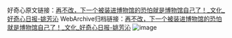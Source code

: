 好奇心原文链接：[再不改，下一个被装进博物馆的恐怕就是博物馆自己了！_文化_好奇心日报-姚芳沁](https://www.qdaily.com/articles/513.html)
WebArchive归档链接：[再不改，下一个被装进博物馆的恐怕就是博物馆自己了！_文化_好奇心日报-姚芳沁](http://web.archive.org/web/20170921102042/http://www.qdaily.com/articles/513.html)
![image](http://ww3.sinaimg.cn/large/007d5XDply1g3v43448thj30u05gf4qq)